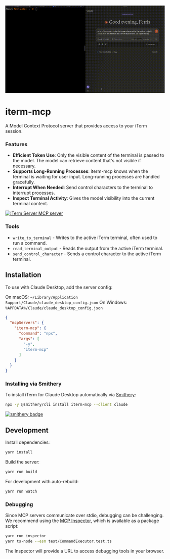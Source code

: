 ![Main Image](.github/images/demo.gif)

# iterm-mcp 
A Model Context Protocol server that provides access to your iTerm session.

### Features

- **Efficient Token Use**: Only the visible content of the terminal is passed to the model. The model can retrieve content that's not visible if necessary.
- **Supports Long-Running Processes**: iterm-mcp knows when the terminal is waiting for user input. Long-running processes are handled gracefully.
- **Interrupt When Needed**: Send control characters to the terminal to interrupt processes.
- **Inspect Terminal Activity**: Gives the model visibility into the current terminal content.

<a href="https://glama.ai/mcp/servers/h89lr05ty6"><img width="380" height="200" src="https://glama.ai/mcp/servers/h89lr05ty6/badge" alt="iTerm Server MCP server" /></a>

### Tools
- `write_to_terminal` - Writes to the active iTerm terminal, often used to run a command.
- `read_terminal_output` - Reads the output from the active iTerm terminal.
- `send_control_character` - Sends a control character to the active iTerm terminal.

## Installation

To use with Claude Desktop, add the server config:

On macOS: `~/Library/Application Support/Claude/claude_desktop_config.json`
On Windows: `%APPDATA%/Claude/claude_desktop_config.json`

```json
{
  "mcpServers": {
    "iterm-mcp": {
      "command": "npx",
      "args": [
        "-y",
        "iterm-mcp"
      ]
    }
  }
}
```

### Installing via Smithery

To install iTerm for Claude Desktop automatically via [Smithery](https://smithery.ai/server/iterm-mcp):

```bash
npx -y @smithery/cli install iterm-mcp --client claude
```
[![smithery badge](https://smithery.ai/badge/iterm-mcp)](https://smithery.ai/server/iterm-mcp)

## Development

Install dependencies:
```bash
yarn install
```

Build the server:
```bash
yarn run build
```

For development with auto-rebuild:
```bash
yarn run watch
```

### Debugging

Since MCP servers communicate over stdio, debugging can be challenging. We recommend using the [MCP Inspector](https://github.com/modelcontextprotocol/inspector), which is available as a package script:

```bash
yarn run inspector
yarn ts-node --esm test/CommandExecutor.test.ts
```

The Inspector will provide a URL to access debugging tools in your browser.
